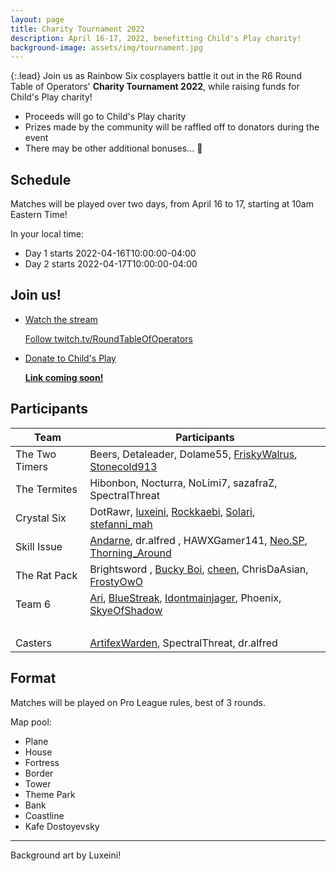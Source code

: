 ```yaml
---
layout: page
title: Charity Tournament 2022
description: April 16-17, 2022, benefitting Child's Play charity!
background-image: assets/img/tournament.jpg
---
```


{:.lead}
Join us as Rainbow Six cosplayers battle it out in the R6 Round Table of Operators' **Charity Tournament 2022**, while raising funds for Child's Play charity!

* Proceeds will go to Child's Play charity
* Prizes made by the community will be raffled off to donators during the event
* There may be other additional bonuses... 👀

## Schedule

Matches will be played over two days, from April 16 to 17, starting at 10am Eastern Time! 

In your local time:
* Day 1 starts <span class="datetime">2022-04-16T10:00:00-04:00</span>
* Day 2 starts <span class="datetime">2022-04-17T10:00:00-04:00</span>

## Join us!

<ul class="link-collection">
    <li class="link">
        <a href="https://www.twitch.tv/RoundTableOfOperators">
            <div class="link-title">
                <p>Watch the stream</p>
            </div>
            <div class="link-description">
                <p>Follow twitch.tv/RoundTableOfOperators</p>
            </div>
        </a>
    </li>
    <li class="link">
        <a href="#">
            <div class="link-title">
                <p>Donate to Child's Play</p>
            </div>
            <div class="link-description">
                <p><strong>Link coming soon!</strong></p>
            </div>
        </a>
    </li>
</ul>

## Participants

Team   | Participants |
-------|---
The Two Timers |Beers, Detaleader, Dolame55, [FriskyWalrus](https://twitter.com/thefriskywalrus), [Stonecold913](https://twitter.com/st0necold913)
The Termites | Hibonbon, Nocturra, NoLimi7, sazafraZ, SpectralThreat
Crystal Six | DotRawr, [luxeini](https://twitter.com/luxeini), [Rockkaebi](https://twitter.com/RockkaebiDaze), [Solari](https://instagram.com/solari_cosplay), [stefanni_mah](https://twitter.com/stefanni_mah)
Skill Issue | [Andarne](https://twitter.com/Andarne_), dr.alfred , HAWXGamer141, [Neo.SP](https://twitter.com/NeoSP5), [Thorning_Around](https://instagram.com/thorning_around)
The Rat Pack | Brightsword , [Bucky Boi](https://twitter.com/94_Vlad_Impala), [cheen](https://twitter.com/_cheenis), ChrisDaAsian, [FrostyOwO](https://youtube.com/channel/UCwhGuY86PoV_cSLtUvaDd_w)
Team 6 | [Ari](https://twitter.com/Arihel_EN), [BlueStreak](https://instagram.com/bluestreak_cosplay95), [Idontmainjager](https://tiktok.com/@idontmainjager), Phoenix, [SkyeOfShadow](https://twitter.com/SkyeOfShadow)
&nbsp; | 
Casters | [ArtifexWarden](https://twitter.com/ArtifexWarden), SpectralThreat, dr.alfred

## Format

Matches will be played on Pro League rules, best of 3 rounds. 

Map pool:
* Plane
* House
* Fortress
* Border
* Tower
* Theme Park
* Bank
* Coastline
* Kafe Dostoyevsky 

-----

Background art by Luxeini!

<!-- Scripts for conversion to local time -->
<script src="/assets/js/luxon.min.js"></script>
<script>
"strict mode";
let elements = document.getElementsByClassName("datetime");
for(let i = 0; i < elements.length; ++i)
{
    elements[i].innerText = luxon.DateTime.fromISO(elements[i].innerText).toLocal().toFormat("ccc, d LLL yyyy, hh:mm a ZZ");
}
</script>
